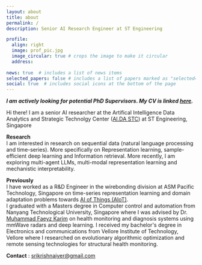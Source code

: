 ```yaml
---
layout: about
title: about
permalink: /
description: Senior AI Research Engineer at ST Engineering

profile:
  align: right
  image: prof_pic.jpg
  image_circular: true # crops the image to make it circular
  address: 
  
news: true  # includes a list of news items
selected_papers: false # includes a list of papers marked as "selected={true}"
social: true  # includes social icons at the bottom of the page
---
```

***I am actively looking for potential PhD Supervisors. My CV is linked [here](/Users/krishnaiyer/krishna22112023.github.io/assets/pdf/CV.pdf).***

Hi there! I am a senior AI researcher at the Artifical Intelligence Data Analytics and Strategic Technolgy Center ([AI.DA STC](https://www.stengg.com/en/digital-tech/data-science-analytics-and-ai)) at ST Engineering, Singapore 

**Research** \
I am interested in research on sequential data (natural language processing and time-series). More specifically on Representation learning, sample-efficient deep learning and Information retrieval. More recently, I am exploring multi-agent LLMs, multi-modal representation learning and mechanistic interpretability.  

**Previously**\
I have worked as a R&D Engineer in the wirebonding division at ASM Pacific Technology, Singapore on time-series representation learning and domain adaptation problems towards [AI of Things (AIoT)](https://semi.asmpt.com/en/news-center/market-insights/realising-the-smart-factory-vision-through-an-ai-of-things-aiot-approach/).\
I graduated with a Masters degree in Computer control and automation from Nanyang Technological University, Singapore where I was advised by Dr. [Muhammad Faeyz Karim](https://engineering.tamu.edu/etid/profiles/karim-muhammad-faeyz.html) on health monitoring and diagnosis systems using mmWave radars and deep learning. I received my bachelor's degree in Electronics and communications from Vellore Institute of Technology, Vellore where I researched on evolutionary algorithmic optimization and remote sensing technologies for structural health monitoring. 

**Contact** : srikrishnaiyer@gmail.com

